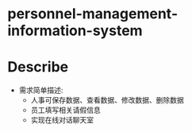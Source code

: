 # personnel-management-information-system
<h1>Describe</h1>

- 需求简单描述:
  - 人事可保存数据、查看数据、修改数据、删除数据
  - 员工填写相关请假信息
  - 实现在线对话聊天室



